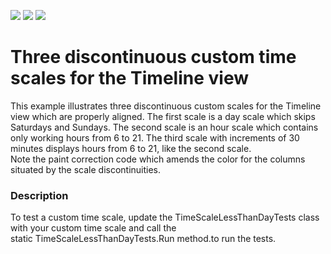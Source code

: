 <!-- default badges list -->
![](https://img.shields.io/endpoint?url=https://codecentral.devexpress.com/api/v1/VersionRange/128636860/18.1.3%2B)
[![](https://img.shields.io/badge/Open_in_DevExpress_Support_Center-FF7200?style=flat-square&logo=DevExpress&logoColor=white)](https://supportcenter.devexpress.com/ticket/details/E1480)
[![](https://img.shields.io/badge/📖_How_to_use_DevExpress_Examples-e9f6fc?style=flat-square)](https://docs.devexpress.com/GeneralInformation/403183)
<!-- default badges end -->
# Three discontinuous custom time scales for the Timeline view


<p>This example illustrates three discontinuous custom scales for the Timeline view which are properly aligned. The first scale is a day scale which skips Saturdays and Sundays. The second scale is an hour scale which contains only working hours from 6 to 21. The third scale with increments of 30 minutes displays hours from 6 to 21, like the second scale.<br />
Note the paint correction code which amends the color for the columns situated by the scale discontinuities.</p>


<h3>Description</h3>

To&nbsp;test a&nbsp;custom time scale, update the TimeScaleLessThanDayTests class with your custom time scale and call the static&nbsp;TimeScaleLessThanDayTests.Run method.to run the tests.

<br/>



